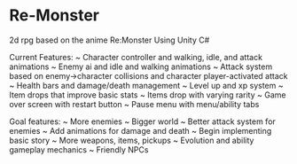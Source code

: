 # Re-Monster
2d rpg based on the anime Re:Monster
Using Unity C#

Current Features:
~ Character controller and walking, idle, and attack animations
~ Enemy ai and idle and walking animations
~ Attack system based on enemy->character collisions and character player-activated attack
~ Health bars and damage/death management
~ Level up and xp system
~ Item drops that improve basic stats
  ~ Items drop with varying rarity
~ Game over screen with restart button
~ Pause menu with menu/ability tabs

Goal features:
~ More enemies
~ Bigger world
~ Better attack system for enemies
~ Add animations for damage and death
~ Begin implementing basic story
~ More weapons, items, pickups
~ Evolution and ability gameplay mechanics
~ Friendly NPCs
